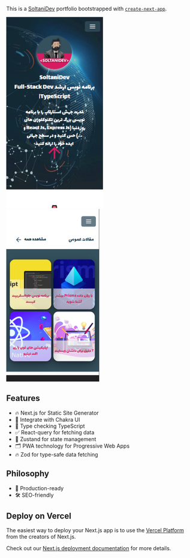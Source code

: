 This is a [SoltaniDev](https://soltanidev.com/) portfolio bootstrapped with [`create-next-app`](https://github.com/vercel/next.js/tree/canary/packages/create-next-app).

![Screenshot](screenshot.png)
![Screenshot](screenshot2.png)

## Features

- 🔥 Next.js for Static Site Generator
- 🎨 Integrate with Chakra UI
- 🎉 Type checking TypeScript
- ✅ React-query for fetching data
- 🌈 Zustand for state management
- 🗂 PWA technology for Progressive Web Apps
- 🔥 Zod for type-safe data fetching

## Philosophy

- 🚀 Production-ready
- 🛠 SEO-friendly

## Deploy on Vercel

The easiest way to deploy your Next.js app is to use the [Vercel Platform](https://vercel.com/new?utm_medium=default-template&filter=next.js&utm_source=create-next-app&utm_campaign=create-next-app-readme) from the creators of Next.js.

Check out our [Next.js deployment documentation](https://nextjs.org/docs/deployment) for more details.
